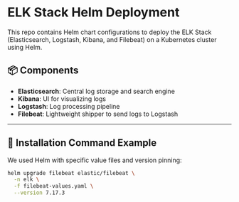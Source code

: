 # ELK Stack Helm Deployment

This repo contains Helm chart configurations to deploy the ELK Stack (Elasticsearch, Logstash, Kibana, and Filebeat) on a Kubernetes cluster using Helm.

## 📦 Components

- **Elasticsearch**: Central log storage and search engine
- **Kibana**: UI for visualizing logs
- **Logstash**: Log processing pipeline
- **Filebeat**: Lightweight shipper to send logs to Logstash

---

## 🚀 Installation Command Example

We used Helm with specific value files and version pinning:

```bash
helm upgrade filebeat elastic/filebeat \
  -n elk \
  -f filebeat-values.yaml \
  --version 7.17.3
